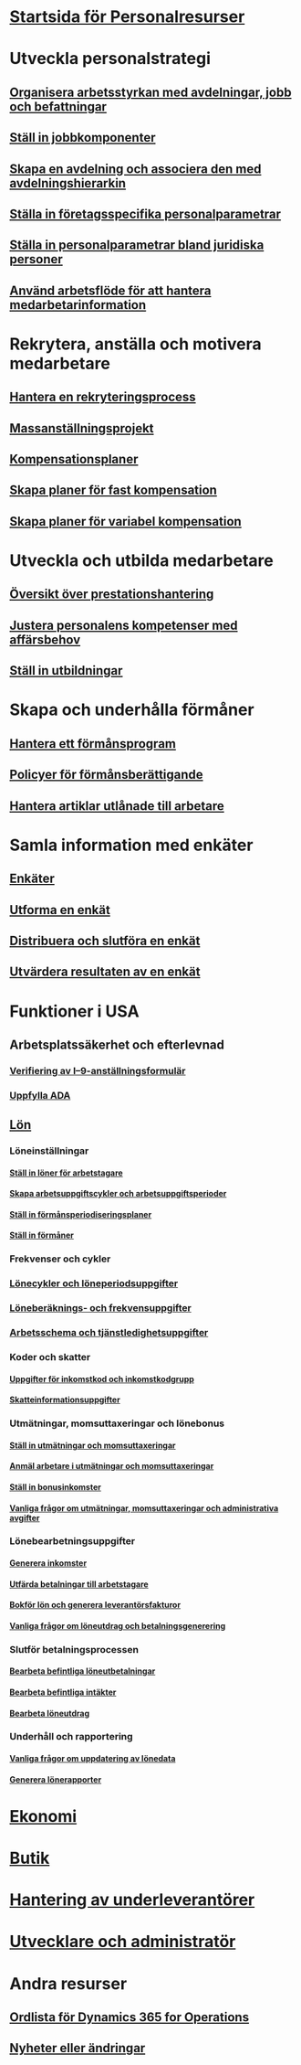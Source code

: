 # [Startsida för Personalresurser](index.md)
# Utveckla personalstrategi
## [Organisera arbetsstyrkan med avdelningar, jobb och befattningar](departments-jobs-positions.md)
## [Ställ in jobbkomponenter](create-job.md)
## [Skapa en avdelning och associera den med avdelningshierarkin](create-department-add-department-hierarchy.md)
## [Ställa in företagsspecifika personalparametrar](set-up-company-specific-hr-parameters.md)
## [Ställa in personalparametrar bland juridiska personer](set-up-hr-parameters-across-legal-entities.md)
## [Använd arbetsflöde för att hantera medarbetarinformation](workflow-manage-employee-information.md)
# Rekrytera, anställa och motivera medarbetare
## [Hantera en rekryteringsprocess](manage-recruiting-process.md)
## [Massanställningsprojekt](mass-hire-projects.md)
## [Kompensationsplaner](compensation-plans.md)
## [Skapa planer för fast kompensation](create-fixed-compensation-plans.md)
## [Skapa planer för variabel kompensation](create-variable-compensation-plans.md)
# Utveckla och utbilda medarbetare
## [Översikt över prestationshantering](performance-management-overview.md)
## [Justera personalens kompetenser med affärsbehov](skills.md)
## [Ställ in utbildningar](courses.md)
# Skapa och underhålla förmåner
## [Hantera ett förmånsprogram](manage-benefit-program.md)
## [Policyer för förmånsberättigande](benefit-eligibility-policies.md)
## [Hantera artiklar utlånade till arbetare](loan-items.md)
# Samla information med enkäter
## [Enkäter](questionnaires.md)
## [Utforma en enkät](design-questionnaires.md)
## [Distribuera och slutföra en enkät](distribute-questionnaires.md)
## [Utvärdera resultaten av en enkät](evaluate-questionnaire-results.md)
# Funktioner i USA
## Arbetsplatssäkerhet och efterlevnad
### [Verifiering av I–9-anställningsformulär](localizations/noam-usa-form-i-9-verification.md)
### [Uppfylla ADA](localizations/noam-usa-comply-ada.md)
## [Lön](localizations/noam-usa-payroll.md)
### Löneinställningar
#### [Ställ in löner för arbetstagare](localizations/noam-usa-worker-position-payroll-tasks.md)
#### [Skapa arbetsuppgiftscykler och arbetsuppgiftsperioder](localizations/noam-usa-work-cycle-work-period-tasks.md)
#### [Ställ in förmånsperiodiseringsplaner](localizations/noam-usa-benefit-accrual-plan-tasks.md)
#### [Ställ in förmåner](localizations/noam-usa-benefit-set-up-tasks.md)
### Frekvenser och cykler
### [Lönecykler och löneperiodsuppgifter](localizations/noam-usa-pay-cycle-pay-period-tasks-sample.md)
### [Löneberäknings- och frekvensuppgifter](localizations/noam-usa-payroll-calculation-frequencies-tasks.md)
### [Arbetsschema och tjänstledighetsuppgifter](localizations/noam-usa-work-schedule-leave-tasks.md)
### Koder och skatter
#### [Uppgifter för inkomstkod och inkomstkodgrupp](localizations/noam-usa-earning-code-group-tasks.md)
#### [Skatteinformationsuppgifter](localizations/noam-usa-tax-information-tasks.md)
### Utmätningar, momsuttaxeringar och lönebonus
#### [Ställ in utmätningar och momsuttaxeringar](localizations/noam-usa-garnishment-tax-levy-set-up-tasks.md)
#### [Anmäl arbetare i utmätningar och momsuttaxeringar](localizations/noam-usa-garnishment-tax-levy-enrollment-tasks.md)
#### [Ställ in bonusinkomster](localizations/noam-usa-premium-earning-setup-tasks.md)
#### [Vanliga frågor om utmätningar, momsuttaxeringar och administrativa avgifter](localizations/noam-usa-garnishment-tax-levy-administrative-fees.md)
### Lönebearbetningsuppgifter
#### [Generera inkomster](localizations/noam-usa-earnings-generation-process.md)
#### [Utfärda betalningar till arbetstagare](localizations/noam-usa-issue-worker-payments.md)
#### [Bokför lön och generera leverantörsfakturor](localizations/noam-usa-post-payroll-generate-vendor-invoices.md)
#### [Vanliga frågor om löneutdrag och betalningsgenerering](localizations/noam-usa-pay-statements-payment-generation-process.md)
### Slutför betalningsprocessen
#### [Bearbeta befintliga löneutbetalningar](localizations/noam-usa-existing-payroll-payments.md)
#### [Bearbeta befintliga intäkter](localizations/noam-usa-existing-earnings.md)
#### [Bearbeta löneutdrag](localizations/noam-usa-pay-statements.md)
### Underhåll och rapportering
#### [Vanliga frågor om uppdatering av lönedata](localizations/noam-usa-payroll-data-updates.md)
#### [Generera lönerapporter](localizations/noam-usa-generate-payroll-reports.md)

# [Ekonomi](/dynamics365/operations/financials/index)

# [Butik](/dynamics365/operations/retail/index)

# [Hantering av underleverantörer](/dynamics365/operations/supply-chain/index)

# [Utvecklare och administratör](/dynamics365/operations/dev-itpro/index)

# Andra resurser
## [Ordlista för Dynamics 365 for Operations](/dynamics365/operations/get-started/glossary?toc=/dynamics365/operations/human-resources/toc.json)
## [Nyheter eller ändringar](/dynamics365/operations/dev-itpro/get-started/whats-new-changed?toc=/dynamics365/operations/human-resources/toc.json)

